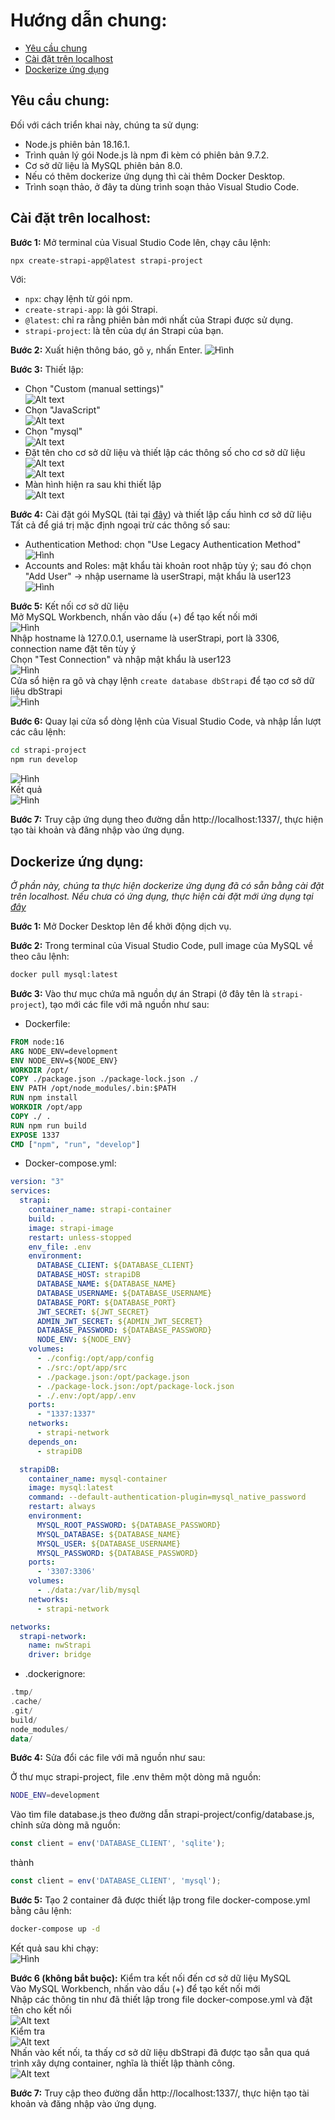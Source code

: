 # Hướng dẫn chung:
- [Yêu cầu chung](#yêu-cầu)
- [Cài đặt trên localhost](#cài-đặt-trên-localhost)
- [Dockerize ứng dụng](#dockerize-ứng-dụng)

## Yêu cầu chung:
Đối với cách triển khai này, chúng ta sử dụng:
- Node.js phiên bản 18.16.1.
- Trình quản lý gói Node.js là npm đi kèm có phiên bản 9.7.2.
- Cơ sở dữ liệu là MySQL phiên bản 8.0.
- Nếu có thêm dockerize ứng dụng thì cài thêm Docker Desktop.
- Trình soạn thảo, ở đây ta dùng trình soạn thảo Visual Studio Code.

## Cài đặt trên localhost:
**Bước 1:** Mở terminal của Visual Studio Code lên, chạy câu lệnh:
```bash
npx create-strapi-app@latest strapi-project
```
Với:
- `npx`: chạy lệnh từ gói npm.
- `create-strapi-app`: là gói Strapi.
- `@latest`: chỉ ra rằng phiên bản mới nhất của Strapi được sử dụng.
- `strapi-project`: là tên của dự án Strapi của bạn.

**Bước 2:** Xuất hiện thông báo, gõ `y`, nhấn Enter.
![Hình](illusimage/localhostimg/image2.png)  

**Bước 3:** Thiết lập:
- Chọn "Custom (manual settings)"  
![Alt text](illusimage/localhostimg/image3.png)  
- Chọn "JavaScript"  
![Alt text](illusimage/localhostimg/image4.png)  
- Chọn "mysql"  
![Alt text](illusimage/localhostimg/image5.png)  
- Đặt tên cho cơ sở dữ liệu và thiết lập các thông số cho cơ sở dữ liệu  
![Alt text](illusimage/localhostimg/image6.png)  
![Alt text](illusimage/localhostimg/image7.png)  
- Màn hình hiện ra sau khi thiết lập  
![Alt text](illusimage/localhostimg/image8.png)  

**Bước 4:** Cài đặt gói MySQL (tải tại [đây](https://dev.mysql.com/downloads/file/?id=518835)) và thiết lập cấu hình cơ sở dữ liệu  
Tất cả để giá trị mặc định ngoại trừ các thông số sau:  
-	Authentication Method: chọn "Use Legacy Authentication Method"  
![Hình](./illusimage/localhostimg/image10.png)  
- Accounts and Roles: mật khẩu tài khoản root nhập tùy ý; sau đó chọn "Add User" -> nhập username là userStrapi, mật khẩu là user123  
![Hình](./illusimage/localhostimg/image11.png)  

**Bước 5:** Kết nối cơ sở dữ liệu  
Mở MySQL Workbench, nhấn vào dấu (+) để tạo kết nối mới  
![Hình](./illusimage/localhostimg/image19.png)  
Nhập hostname là 127.0.0.1, username là userStrapi, port là 3306, connection name đặt tên tùy ý  
Chọn "Test Connection" và nhập mật khẩu là user123  
![Hình](./illusimage/localhostimg/image20.png)  
Cửa sổ hiện ra gõ và chạy lệnh `create database dbStrapi` để tạo cơ sở dữ liệu dbStrapi  
![Hình](illusimage/localhostimg/image21.png)  

**Bước 6:** Quay lại cửa sổ dòng lệnh của Visual Studio Code, và nhập lần lượt các câu lệnh:
```bash
cd strapi-project
npm run develop
```
![Hình](illusimage/localhostimg/image22.png)  
Kết quả  
![Hình](illusimage/localhostimg/image23.png)  

**Bước 7:** Truy cập ứng dụng theo đường dẫn http://localhost:1337/, thực hiện tạo tài khoản và đăng nhập vào ứng dụng.

## Dockerize ứng dụng:
*Ở phần này, chúng ta thực hiện dockerize ứng dụng đã có sẵn bằng cài đặt trên localhost. Nếu chưa có ứng dụng, thực hiện cài đặt mới ứng dụng tại [đây](#cài-đặt-trên-localhost)*

**Bước 1:** Mở Docker Desktop lên để khởi động dịch vụ.

**Bước 2:** Trong terminal của Visual Studio Code, pull image của MySQL về theo câu lệnh:
```bash
docker pull mysql:latest
```
**Bước 3:** Vào thư mục chứa mã nguồn dự án Strapi (ở đây tên là `strapi-project`), tạo mới các file với mã nguồn như sau:
- Dockerfile:
```Dockerfile
FROM node:16
ARG NODE_ENV=development
ENV NODE_ENV=${NODE_ENV}
WORKDIR /opt/
COPY ./package.json ./package-lock.json ./
ENV PATH /opt/node_modules/.bin:$PATH
RUN npm install
WORKDIR /opt/app
COPY ./ .
RUN npm run build
EXPOSE 1337
CMD ["npm", "run", "develop"]
```
- Docker-compose.yml:
```yaml
version: "3"
services:
  strapi:
    container_name: strapi-container
    build: .
    image: strapi-image
    restart: unless-stopped
    env_file: .env
    environment:
      DATABASE_CLIENT: ${DATABASE_CLIENT}
      DATABASE_HOST: strapiDB
      DATABASE_NAME: ${DATABASE_NAME}
      DATABASE_USERNAME: ${DATABASE_USERNAME}
      DATABASE_PORT: ${DATABASE_PORT}
      JWT_SECRET: ${JWT_SECRET}
      ADMIN_JWT_SECRET: ${ADMIN_JWT_SECRET}
      DATABASE_PASSWORD: ${DATABASE_PASSWORD}
      NODE_ENV: ${NODE_ENV}
    volumes:
      - ./config:/opt/app/config
      - ./src:/opt/app/src
      - ./package.json:/opt/package.json
      - ./package-lock.json:/opt/package-lock.json
      - ./.env:/opt/app/.env
    ports:
      - "1337:1337"
    networks:
      - strapi-network
    depends_on:
      - strapiDB

  strapiDB:
    container_name: mysql-container
    image: mysql:latest
    command: --default-authentication-plugin=mysql_native_password
    restart: always
    environment:
      MYSQL_ROOT_PASSWORD: ${DATABASE_PASSWORD}
      MYSQL_DATABASE: ${DATABASE_NAME}
      MYSQL_USER: ${DATABASE_USERNAME}
      MYSQL_PASSWORD: ${DATABASE_PASSWORD}
    ports:
      - '3307:3306'
    volumes:
      - ./data:/var/lib/mysql
    networks:
      - strapi-network

networks:
  strapi-network:
    name: nwStrapi
    driver: bridge
```

- .dockerignore:
```kotlin
.tmp/
.cache/
.git/
build/
node_modules/
data/
```

**Bước 4:** Sửa đổi các file với mã nguồn như sau:

Ở thư mục strapi-project, file .env thêm một dòng mã nguồn:
```bash
NODE_ENV=development
```

Vào tìm file database.js theo đường dẫn strapi-project/config/database.js, chỉnh sửa dòng mã nguồn:
```javascript
const client = env('DATABASE_CLIENT', 'sqlite');
```
thành
```javascript
const client = env('DATABASE_CLIENT', 'mysql');
```
**Bước 5:** Tạo 2 container đã được thiết lập trong file docker-compose.yml bằng câu lệnh:

```bash
docker-compose up -d
```

Kết quả sau khi chạy:  
![Hình](./illusimage/dockerimg/image2.png)  

**Bước 6 (không bắt buộc):** Kiểm tra kết nối đến cơ sở dữ liệu MySQL  
Vào MySQL Workbench, nhấn vào dấu (+) để tạo kết nối mới  
Nhập các thông tin như đã thiết lập trong file docker-compose.yml và đặt tên cho kết nối  
![Alt text](./illusimage/dockerimg/image3.png)  
Kiểm tra  
![Alt text](./illusimage/dockerimg/image4.png)  
Nhấn vào kết nối, ta thấy cơ sở dữ liệu dbStrapi đã được tạo sẵn qua quá trình xây dựng container, nghĩa là thiết lập thành công.  
![Alt text](./illusimage/dockerimg/image5.png)  

**Bước 7:** Truy cập theo đường dẫn http://localhost:1337/, thực hiện tạo tài khoản và đăng nhập vào ứng dụng.
